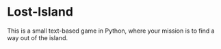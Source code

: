 # Lost-Island
This is a small text-based game in Python, where your mission is to find a way out of the island.

